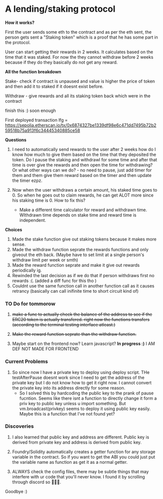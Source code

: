# A lending/staking protocol

**How it works?**

First the user sends some eth to the contract and as per the eth sent, the person gets sent a "Staking token" which is a proof that he has some part in the protocol.

User can start getting their rewards in 2 weeks. It calculates based on the time that it was staked.
For now the they cannot withdraw before 2 weeks because if they do they basically do not get any reward.


**All the function breakdown**

Stake- check if contract is unpaused and value is higher the price of token and then add it to staked if it doesnt exist before.

Withdraw - give rewards and all its staking token back which were in the contract 

finish this :) soon enough


First deployed transaction lfg = https://sepolia.etherscan.io/tx/0x6874327be1339df98e6c471dd7495b72b259518b75a913f6c34445340885ce58


**Questions**

1. I need to automatically send rewards to the user after 2 weeks how do I know how much to give them based on the time that they deposited the token. Do I pause the staking and withdrawl for some time and after that time is over give the rewards and then open the time for withdrawing? Or what other ways can we do?
       - no need to pause, just add timer for them and them give them reward based on the timer and then update the timer ezpz.

2. Now when the user withdraws a certain amount, his staked time goes to 0. So when he goes out to claim rewards, he can get ALOT more since his staking time is 0. How to fix this?
    - Make a different time calculator for reward and withdrawn time. WIthdrawn time depends on stake time and reward time is independent.


**Choices**
1. Made the stake function give out staking tokens because it makes more sense.
2. Made the withdraw function seprate the rewards functions and only giveout the eth back. (Maybe have to set limit at a single person's withdraw limit per week or smth)
3. Made the reward function seprate and make it give out rewards periodically ig.
4. Rewinded the last decision as if we do that if person withdraws first no rewards :(. (added a diff func for this tho )
5.  Couldnt use the same function call in another function call as it causes retrancy (basically can call inifinite time to short circuit kind of)


### TO Do for tommorow
1. ~~make a func to actually check the balance of the address to see if the ERC20 token is actually transfered. 
right now the functions transfers (according to the terminal testing interface atleast.)~~
2. ~~Make the reward function seprate than the withdraw function.~~  

3. Maybe start on the frontend now? Learn javascript? **In progress :)**
 I AM DEF NOT MADE FOR FRONTEND


### Current Problems
1. So since now I have a private key to deploy using deploy script. THe testAfterPause doesnt work since I need to get the address of the private key but I do not know how to get it right now. I cannot convert the private key into its address directly for some reason.
    - So I solved this by hardcoding the public key to the prank of pause fucntion. Seems like there isnt a function to directly change it form a priv key to public key unless u import something. But vm.broadcast(privkey) seems to deploy it using public key easily. Maybe this is a function that I've not found yet?
    


### Discoveries
1. I also learned that public key and address are different. Public key is derived from private key and address is derived from public key. 

2. Foundry/Solidity automatically creates a getter function for any storage variable in the contract. So if you want to get the ABI you could just put the variable name as function as get it as a normal getter.

3. ALWAYS check the config files, there may be subtle things that may interfere with ur code that you'll never know. I found it by scrolling through discord so 🤷🏻‍♂️.

Goodbye :)

